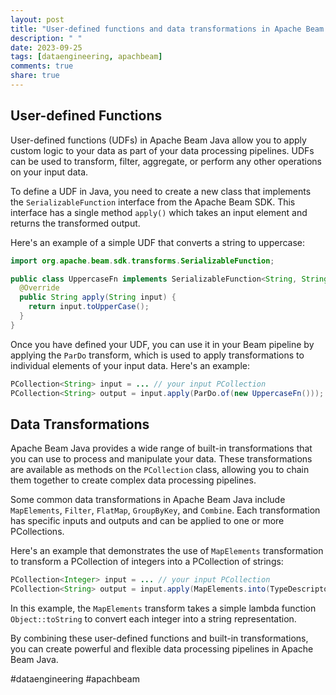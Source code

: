 ```yaml
---
layout: post
title: "User-defined functions and data transformations in Apache Beam Java"
description: " "
date: 2023-09-25
tags: [dataengineering, apachbeam]
comments: true
share: true
---
```


## User-defined Functions
User-defined functions (UDFs) in Apache Beam Java allow you to apply custom logic to your data as part of your data processing pipelines. UDFs can be used to transform, filter, aggregate, or perform any other operations on your input data.

To define a UDF in Java, you need to create a new class that implements the `SerializableFunction` interface from the Apache Beam SDK. This interface has a single method `apply()` which takes an input element and returns the transformed output.

Here's an example of a simple UDF that converts a string to uppercase:

```java
import org.apache.beam.sdk.transforms.SerializableFunction;

public class UppercaseFn implements SerializableFunction<String, String> {
  @Override
  public String apply(String input) {
    return input.toUpperCase();
  }
}
```

Once you have defined your UDF, you can use it in your Beam pipeline by applying the `ParDo` transform, which is used to apply transformations to individual elements of your input data. Here's an example:

```java
PCollection<String> input = ... // your input PCollection
PCollection<String> output = input.apply(ParDo.of(new UppercaseFn()));
```

## Data Transformations
Apache Beam Java provides a wide range of built-in transformations that you can use to process and manipulate your data. These transformations are available as methods on the `PCollection` class, allowing you to chain them together to create complex data processing pipelines.

Some common data transformations in Apache Beam Java include `MapElements`, `Filter`, `FlatMap`, `GroupByKey`, and `Combine`. Each transformation has specific inputs and outputs and can be applied to one or more PCollections.

Here's an example that demonstrates the use of `MapElements` transformation to transform a PCollection of integers into a PCollection of strings:

```java
PCollection<Integer> input = ... // your input PCollection
PCollection<String> output = input.apply(MapElements.into(TypeDescriptors.strings()).via(Object::toString));
```

In this example, the `MapElements` transform takes a simple lambda function `Object::toString` to convert each integer into a string representation.

By combining these user-defined functions and built-in transformations, you can create powerful and flexible data processing pipelines in Apache Beam Java.

#dataengineering #apachbeam